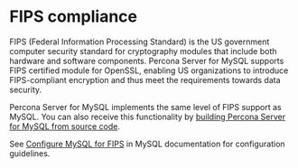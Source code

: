 # FIPS compliance

FIPS (Federal Information Processing Standard) is the US government computer security standard for cryptography modules that include both hardware and software components. Percona Server for MySQL supports FIPS certified module for OpenSSL, enabling US organizations to introduce FIPS-compliant encryption and thus meet the requirements towards data security.  

Percona Server for MySQL implements the same level of FIPS support as MySQL. You can also receive this functionality by [building Percona Server for MySQL from source code](compile-percona-server.md).

See [Configure MySQL for FIPS](https://dev.mysql.com/doc/refman/8.0/en/fips-mode.html) in MySQL documentation for configuration guidelines. 
